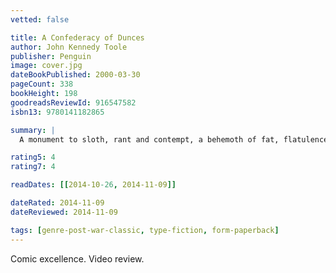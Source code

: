 ```yaml
---
vetted: false

title: A Confederacy of Dunces
author: John Kennedy Toole
publisher: Penguin
image: cover.jpg
dateBookPublished: 2000-03-30
pageCount: 338
bookHeight: 198
goodreadsReviewId: 916547582
isbn13: 9780141182865

summary: |
  A monument to sloth, rant and contempt, a behemoth of fat, flatulence and furious suspicion of anything modern — this is Ignatius J. Reilly of New Orleans, noble crusader against a world of dunces. The ordinary folk of New Orleans seem to think he is unhinged. Ignatius ignores them, heaving his vast bulk through the city's fleshpots in a noble crusade against vice, modernity and ignorance. But his momma has a nasty surprise in store for him: Ignatius must get a job. Undaunted, he uses his new-found employment to further his mission — and now he has a pirate costume and a hot-dog cart to do it with…

rating5: 4
rating7: 4

readDates: [[2014-10-26, 2014-11-09]]

dateRated: 2014-11-09
dateReviewed: 2014-11-09

tags: [genre-post-war-classic, type-fiction, form-paperback]
---
```


Comic excellence. Video review.
